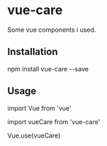 # vue-care
Some vue components i used.

## Installation
npm install vue-care --save

## Usage
  import Vue from 'vue'

  import vueCare from 'vue-care'
  
  Vue.use(vueCare)

